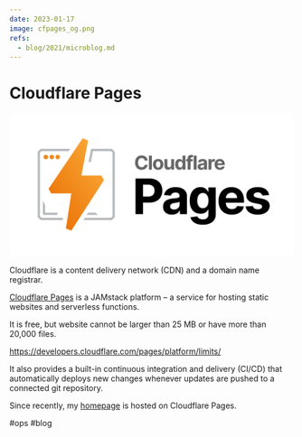 ```yaml
---
date: 2023-01-17
image: cfpages_og.png
refs:
  - blog/2021/microblog.md
---
```


# Cloudflare Pages

![Cloudflare Pages](cfpages.png "Cloudflare Pages")

Cloudflare is a content delivery network (CDN) and a domain name registrar.

[Cloudflare Pages](https://pages.cloudflare.com) is a JAMstack platform –
a service for hosting static websites and serverless functions.

It is free, but website cannot be larger than 25 MB or have more
than 20,000 files.

https://developers.cloudflare.com/pages/platform/limits/

It also provides a built-in continuous integration and delivery (CI/CD)
that automatically deploys new changes whenever updates are pushed
to a connected git repository.

Since recently, my [homepage](https://github.com/chuhlomin/homepage)
is hosted on Cloudflare Pages.

#ops #blog

